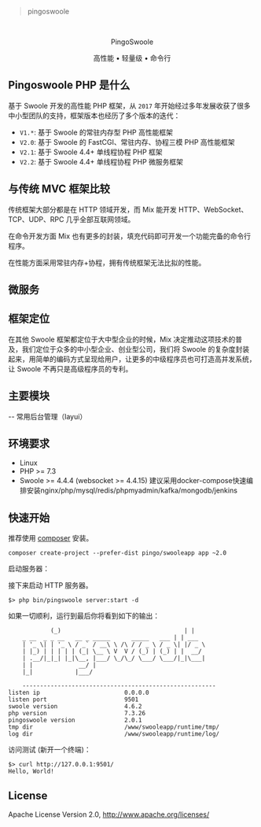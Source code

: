 > pingoswoole

<br>

<p align="center" >
  PingoSwoole
</p>

<p align="center">高性能 • 轻量级 • 命令行</p>

 

## Pingoswoole PHP 是什么

基于 Swoole 开发的高性能 PHP 框架，从 `2017` 年开始经过多年发展收获了很多中小型团队的支持，框架版本也经历了多个版本的迭代：

- `V1.*`: 基于 Swoole 的常驻内存型 PHP 高性能框架
- `V2.0`: 基于 Swoole 的 FastCGI、常驻内存、协程三模 PHP 高性能框架
- `V2.1`: 基于 Swoole 4.4+ 单线程协程 PHP 框架 
- `V2.2`: 基于 Swoole 4.4+ 单线程协程 PHP 微服务框架 

## 与传统 MVC 框架比较

传统框架大部分都是在 HTTP 领域开发，而 Mix 能开发 HTTP、WebSocket、TCP、UDP、RPC 几乎全部互联网领域。

在命令开发方面 Mix 也有更多的封装，填充代码即可开发一个功能完备的命令行程序。

在性能方面采用常驻内存+协程，拥有传统框架无法比拟的性能。 

## 微服务
 

## 框架定位

在其他 Swoole 框架都定位于大中型企业的时候，Mix 决定推动这项技术的普及，我们定位于众多的中小型企业、创业型公司，我们将 Swoole 的复杂度封装起来，用简单的编码方式呈现给用户，让更多的中级程序员也可打造高并发系统，让 Swoole 不再只是高级程序员的专利。

## 主要模块

-- 常用后台管理（layui）
 
## 环境要求

* Linux
* PHP >= 7.3
* Swoole >= 4.4.4 (websocket >= 4.4.15)
建议采用docker-compose快速编排安装nginx/php/mysql/redis/phpmyadmin/kafka/mongodb/jenkins

## 快速开始

推荐使用 [composer](https://www.phpcomposer.com/) 安装。

```
composer create-project --prefer-dist pingo/swooleapp app ~2.0
```

启动服务器：

接下来启动 HTTP 服务器。

```
$> php bin/pingswoole server:start -d
```

如果一切顺利，运行到最后你将看到如下的输出：

```
            (_)                                   | |     
    _ __  _ _ __   __ _ _____      _____   ___ | | ___ 
    | '_ \| | '_ \ / _` / __\ \ /\ / / _ \ / _ \| |/ _ \
    | |_) | | | | | (_| \__ \ V  V / (_) | (_) | |  __/
    | .__/|_|_| |_|\__, |___/ \_/\_/ \___/ \___/|_|\___|
    | |             __/ |                               
    |_|            |___/        
                  
    -------------------------------------------------------
listen ip                        0.0.0.0   
listen port                      9501   
swoole version                   4.6.2   
php version                      7.3.26   
pingoswoole version              2.0.1   
tmp dir                          /www/swooleapp/runtime/tmp/   
log dir                          /www/swooleapp/runtime/log/ 
```

访问测试 (新开一个终端)：

```
$> curl http://127.0.0.1:9501/
Hello, World!
```

## License

Apache License Version 2.0, http://www.apache.org/licenses/
